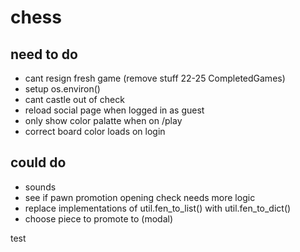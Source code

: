# chess

## need to do
- cant resign fresh game (remove stuff 22-25 CompletedGames)
- setup os.environ()
- cant castle out of check
- reload social page when logged in as guest
- only show color palatte when on /play
- correct board color loads on login

## could do
- sounds
- see if pawn promotion opening check needs more logic
- replace implementations of util.fen_to_list() with util.fen_to_dict()
- choose piece to promote to (modal)

test